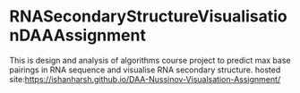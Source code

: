 # RNASecondaryStructureVisualisationDAAAssignment
This is design and analysis of algorithms course project to predict max base pairings in RNA sequence and visualise RNA secondary structure.  hosted site:https://ishanharsh.github.io/DAA-Nussinov-Visualsation-Assignment/
